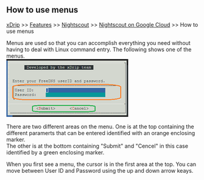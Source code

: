 ## How to use menus
[xDrip](../../README.md) >> [Features](../Features_page) >> [Nightscout](../Nightscout_page) >> [Nightscout on Google Cloud](./GoogleCloud) >> How to use menus  
  
Menus are used so that you can accomplish everything you need without having to deal with Linux command entry.  The following shows one of the menus.  
![](./images/Menus.png)  
  
There are two different areas on the menu.  One is at the top containing the different paramerts that can be entered identified with an orange enclosing marker.  
The other is at the bottom containing "Submit" and "Cencel" in this case identified by a green enclosing marker.  
  
When you first see a menu, the cursor is in the first area at the top.  You can move between User ID and Password using the up and down arrow keays.  
  
